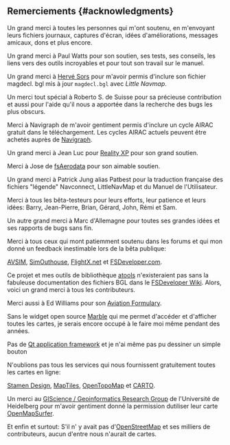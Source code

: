 ## Remerciements {#acknowledgments}

Un grand merci à toutes les personnes qui m'ont soutenu, en m'envoyant leurs fichiers journaux, captures d'écran, idées d'améliorations, messages amicaux, dons et plus encore.

Un grand merci à Paul Watts pour son soutien, ses tests, ses conseils, les liens vers des outils incroyables et pour tout son 
travail sur le manuel.

Un grand merci à  [Hervé Sors](http://www.aero.sors.fr) pour m'avoir permis d'inclure son fichier magdecl. bgl mis à jour  `magdecl.bgl` avec _Little Navmap_.

Un merci tout spécial à Roberto S. de Suisse pour sa précieuse contribution et aussi pour l'aide qu'il nous a apportée dans la recherche des bugs les plus obscurs.

Merci à Navigraph de m'avoir gentiment permis d'inclure un cycle AIRAC gratuit dans le téléchargement. Les cycles AIRAC actuels peuvent être achetés auprès de [Navigraph](http://www.navigraph.com).

Un grand merci à Jean Luc pour [Reality XP](http://www.reality-xp.com) pour son grand soutien.

Merci à Jose de [fsAerodata](https://www.fsaerodata.com/) pour son aimable soutien.

Un grand merci à Patrick Jung alias Patbest pour la traduction française des fichiers "légende" Navconnect, LittleNavMap et du Manuel de l'Utilisateur. 

Merci à tous les bêta-testeurs pour leurs efforts, leur patience et leurs idées: Barry, Jean-Pierre, Brian, Gérard, John, Rémi et Sam.

Un autre grand merci à Marc d'Allemagne pour toutes ses grandes idées et ses rapports de bugs sans fin.

Merci à tous ceux qui mont patiemment soutenu dans les forums et qui mon donné un feedback inestimable lors de la bêta 
publique:

[AVSIM](http://www.avsim.com), [SimOuthouse](http://www.sim-outhouse.com), [FlightX.net](http://flightx.net) et [FSDeveloper.com](http://www.fsdeveloper.com).

Ce projet et mes outils de bibliothèque [atools](https://github.com/albar965/atools) n'existeraient pas sans la fabuleuse documentation des fichiers BGL dans le [FSDeveloper Wiki](http://www.fsdeveloper.com/wiki). Alors, voici un grand merci à tous les contributeurs.

Merci aussi à Ed Williams pour son [Aviation Formulary](http://williams.best.vwh.net/avform.htm).

Sans le widget open source [Marble](https://marble.kde.org) qui me permet d'accéder et d'afficher toutes les cartes, je serais encore occupé à le faire moi même pendant des années.

Pas de [Qt application framework](https://www.qt.io) et je n'ai même pas pu dessiner un simple bouton

N'oublions pas tous les services qui nous fournissent gratuitement toutes les cartes en ligne:

[Stamen Design](http://maps.stamen.com), [MapTiles](http://maptiles.xyz), [OpenTopoMap](http://www.opentopomap.org) et [CARTO](https://carto.com/).

Un merci au [GIScience / Geoinformatics Research Group](http://www.geog.uni-heidelberg.de/gis/index_en.html) de l'Université de Heidelberg pour m'avoir gentiment donné la permission dutiliser leur carte  [OpenMapSurfer](http://korona.geog.uni-heidelberg.de).

Et enfin et surtout: S'il n' y avait pas d'[OpenStreetMap](http://www.openstreetmap.org) et ses milliers de contributeurs, aucun d'entre nous n'aurait de cartes.

